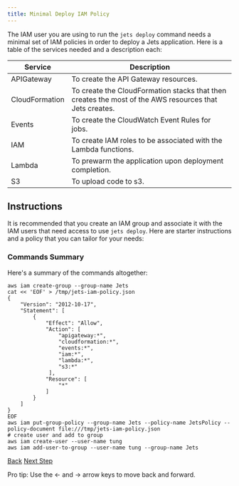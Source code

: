 ```yaml
---
title: Minimal Deploy IAM Policy
---
```


The IAM user you are using to run the `jets deploy` command needs a minimal set of IAM policies in order to deploy a Jets application. Here is a table of the services needed and a description each:

Service | Description
--- | ---
APIGateway | To create the API Gateway resources.
CloudFormation | To create the CloudFormation stacks that then creates the most of the AWS resources that Jets creates.
Events | To create the CloudWatch Event Rules for jobs.
IAM | To create IAM roles to be associated with the Lambda functions.
Lambda | To prewarm the application upon deployment completion.
S3 | To upload code to s3.

## Instructions

It is recommended that you create an IAM group and associate it with the IAM users that need access to use `jets deploy`.  Here are starter instructions and a policy that you can tailor for your needs:

### Commands Summary

Here's a summary of the commands altogether:

    aws iam create-group --group-name Jets
    cat << 'EOF' > /tmp/jets-iam-policy.json
    {
        "Version": "2012-10-17",
        "Statement": [
            {
                "Effect": "Allow",
                "Action": [
                    "apigateway:*",
                    "cloudformation:*",
                    "events:*",
                    "iam:*",
                    "lambda:*",
                    "s3:*"
                 ],
                "Resource": [
                    "*"
                ]
            }
        ]
    }
    EOF
    aws iam put-group-policy --group-name Jets --policy-name JetsPolicy --policy-document file:///tmp/jets-iam-policy.json
    # create user and add to group
    aws iam create-user --user-name tung
    aws iam add-user-to-group --user-name tung --group-name Jets

<a id="prev" class="btn btn-basic" href="{% link _docs/action-filters.md %}">Back</a>
<a id="next" class="btn btn-primary" href="{% link _docs/polymorphic-support.md %}">Next Step</a>
<p class="keyboard-tip">Pro tip: Use the <- and -> arrow keys to move back and forward.</p>
